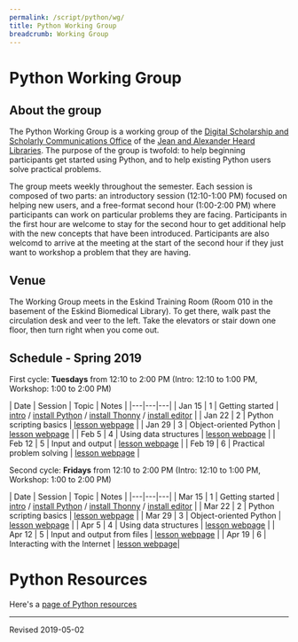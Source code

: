 ```yaml
---
permalink: /script/python/wg/
title: Python Working Group
breadcrumb: Working Group
---
```


# Python Working Group

## About the group

The Python Working Group is a working group of the [Digital Scholarship and Scholarly Communications Office](https://www.library.vanderbilt.edu/scholarly/) of the [Jean and Alexander Heard Libraries](https://www.library.vanderbilt.edu/).  The purpose of the group is twofold: to help beginning participants get started using Python, and to help existing Python users solve practical problems.

The group meets weekly throughout the semester.  Each session is composed of two parts: an introductory session (12:10-1:00 PM) focused on helping new users, and a free-format second hour (1:00-2:00 PM) where participants can work on particular problems they are facing.  Participants in the first hour are welcome to stay for the second hour to get additional help with the new concepts that have been introduced.  Participants are also welcomd to arrive at the meeting at the start of the second hour if they just want to workshop a problem that they are having.

## Venue

The Working Group meets in the Eskind Training Room (Room 010 in the basement of the Eskind Biomedical Library).  To get there, walk past the circulation desk and veer to the left.  Take the elevators or stair down one floor, then turn right when you come out.

## Schedule - Spring 2019

First cycle: **Tuesdays** from 12:10 to 2:00 PM (Intro: 12:10 to 1:00 PM, Workshop: 1:00 to 2:00 PM)

| Date | Session | Topic | Notes |
|---|---|---|
| Jan 15 | 1 | Getting started | [intro](../) / [install Python](../install/) / [install Thonny](../thonny/) / [install editor](../editor/) |
| Jan 22 | 2 | Python scripting basics | [lesson webpage](../basics/) |
| Jan 29 | 3 | Object-oriented Python | [lesson webpage](../object/) |
| Feb 5 | 4 | Using data structures | [lesson webpage](../structures/) |
| Feb 12 | 5 | Input and output | [lesson webpage](../inout/) |
| Feb 19 | 6 | Practical problem solving | [lesson webpage](../hack/) |

Second cycle: **Fridays** from 12:10 to 2:00 PM (Intro: 12:10 to 1:00 PM, Workshop: 1:00 to 2:00 PM)

| Date | Session | Topic | Notes |
|---|---|---|
| Mar 15 | 1 | Getting started | [intro](../) / [install Python](../install/) / [install Thonny](../thonny/) / [install editor](../editor/)  |
| Mar 22 | 2 | Python scripting basics | [lesson webpage](../basics/) |
| Mar 29 | 3 | Object-oriented Python | [lesson webpage](../object/) |
| Apr 5 | 4 | Using data structures | [lesson webpage](../structures/) |
| Apr 12 | 5 | Input and output from files | [lesson webpage](../inout/)  |
| Apr 19 | 6 | Interacting with the Internet | [lesson webpage](../internet/)|

# Python Resources

Here's a [page of Python resources](../)

----
Revised 2019-05-02
